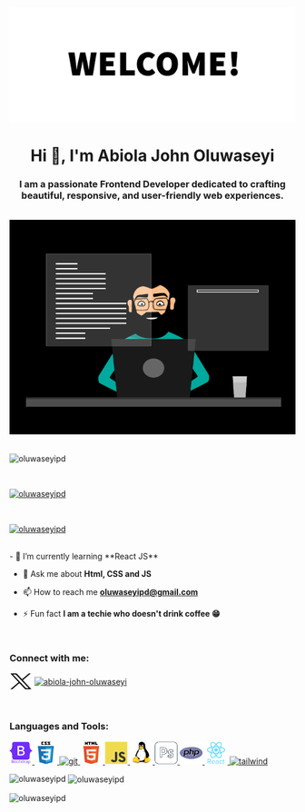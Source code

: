 <div align="center">
  <img src="banner.gif" alt="Header" />
</div>


<h1 align="center">Hi 👋, I'm Abiola John Oluwaseyi</h1>
<h3 align="center">I am a passionate Frontend Developer dedicated to crafting beautiful, responsive, and user-friendly web experiences.</h3>
<br>
<div align="center">
  <img src="coding.gif" alt="Header" />
</div>
<br>

<p align="left"> <img src="https://komarev.com/ghpvc/?username=oluwaseyipd&label=Profile%20views&color=0e75b6&style=flat" alt="oluwaseyipd" /> </p>
<br>
<p align="left"> <a href="https://github.com/ryo-ma/github-profile-trophy"><img src="https://github-profile-trophy.vercel.app/?username=oluwaseyipd" alt="oluwaseyipd" /></a> </p>
<br>
<p align="left"> <a href="https://twitter.com/oluwaseyipd" target="blank"><img src="https://img.shields.io/twitter/follow/oluwaseyipd?logo=twitter&style=for-the-badge" alt="oluwaseyipd" /></a> </p>
<br>
- 🌱 I’m currently learning **React JS**

- 💬 Ask me about **Html, CSS and JS**

- 📫 How to reach me **oluwaseyipd@gmail.com**

- ⚡ Fun fact **I am a techie who doesn't drink coffee 😁**
<br>
<h3 align="left">Connect with me:</h3>
<p align="left">
<a href="https://twitter.com/oluwaseyipd" target="blank"><img align="center" src="icons/x.svg" alt="oluwaseyipd" height="30" width="40" /></a>
<a href="https://linkedin.com/in/abiola-john-oluwaseyi" target="blank"><img align="center" src="https://raw.githubusercontent.com/rahuldkjain/github-profile-readme-generator/master/src/images/icons/Social/linked-in-alt.svg" alt="abiola-john-oluwaseyi" height="30" width="40" /></a>
</p>
<br>
<h3 align="left">Languages and Tools:</h3>
<p align="left"> <a href="https://getbootstrap.com" target="_blank" rel="noreferrer"> <img src="https://raw.githubusercontent.com/devicons/devicon/master/icons/bootstrap/bootstrap-plain-wordmark.svg" alt="bootstrap" width="40" height="40"/> </a> <a href="https://www.w3schools.com/css/" target="_blank" rel="noreferrer"> <img src="https://raw.githubusercontent.com/devicons/devicon/master/icons/css3/css3-original-wordmark.svg" alt="css3" width="40" height="40"/> </a> <a href="https://git-scm.com/" target="_blank" rel="noreferrer"> <img src="https://www.vectorlogo.zone/logos/git-scm/git-scm-icon.svg" alt="git" width="40" height="40"/> </a> <a href="https://www.w3.org/html/" target="_blank" rel="noreferrer"> <img src="https://raw.githubusercontent.com/devicons/devicon/master/icons/html5/html5-original-wordmark.svg" alt="html5" width="40" height="40"/> </a> <a href="https://developer.mozilla.org/en-US/docs/Web/JavaScript" target="_blank" rel="noreferrer"> <img src="https://raw.githubusercontent.com/devicons/devicon/master/icons/javascript/javascript-original.svg" alt="javascript" width="40" height="40"/> </a> <a href="https://www.linux.org/" target="_blank" rel="noreferrer"> <img src="https://raw.githubusercontent.com/devicons/devicon/master/icons/linux/linux-original.svg" alt="linux" width="40" height="40"/> </a> <a href="https://www.photoshop.com/en" target="_blank" rel="noreferrer"> <img src="https://raw.githubusercontent.com/devicons/devicon/master/icons/photoshop/photoshop-line.svg" alt="photoshop" width="40" height="40"/> </a> <a href="https://www.php.net" target="_blank" rel="noreferrer"> <img src="https://raw.githubusercontent.com/devicons/devicon/master/icons/php/php-original.svg" alt="php" width="40" height="40"/> </a> <a href="https://reactjs.org/" target="_blank" rel="noreferrer"> <img src="https://raw.githubusercontent.com/devicons/devicon/master/icons/react/react-original-wordmark.svg" alt="react" width="40" height="40"/> </a> <a href="https://tailwindcss.com/" target="_blank" rel="noreferrer"> <img src="https://www.vectorlogo.zone/logos/tailwindcss/tailwindcss-icon.svg" alt="tailwind" width="40" height="40"/> </a> </p>

<p><img align="left" src="https://github-readme-stats.vercel.app/api/top-langs?username=oluwaseyipd&show_icons=true&locale=en&layout=compact" alt="oluwaseyipd" /></p>

<p>&nbsp;<img align="center" src="https://github-readme-stats.vercel.app/api?username=oluwaseyipd&show_icons=true&locale=en" alt="oluwaseyipd" /></p>

<p><img align="center" src="https://github-readme-streak-stats.herokuapp.com/?user=oluwaseyipd&" alt="oluwaseyipd" /></p>
